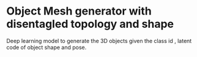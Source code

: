 # Object Mesh generator with disentagled topology and shape
Deep learning model to generate the 3D  objects given the class id , latent code of object shape and pose.
